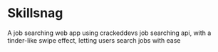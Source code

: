 # Skillsnag
A job searching web app using crackeddevs job searching api, with a tinder-like swipe effect, letting users search jobs with ease
